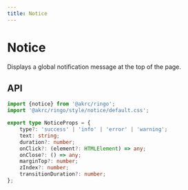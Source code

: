 ```yaml
---
title: Notice
---
```


# Notice

Displays a global notification message at the top of the page.

<Notice />

## API

```ts
import {notice} from '@akrc/ringo';
import '@akrc/ringo/style/notice/default.css';
```

```ts
export type NoticeProps = {
    type?: 'success' | 'info' | 'error' | 'warning';
    text: string;
    duration?: number;
    onClick?: (element?: HTMLElement) => any;
    onClose?: () => any;
    marginTop?: number;
    zIndex?: number;
    transitionDuration?: number;
};
```
